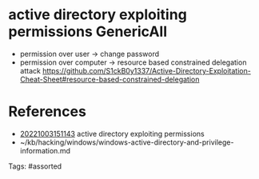 # active directory  exploiting permissions GenericAll
- permission over user -> change password
- permission over computer -> resource based constrained delegation attack
  https://github.com/S1ckB0y1337/Active-Directory-Exploitation-Cheat-Sheet#resource-based-constrained-delegation

# References
- [20221003151143](/zet/20221003151143/README.md) active directory  exploiting permissions
- ~/kb/hacking/windows/windows-active-directory-and-privilege-information.md

Tags:
    #assorted
